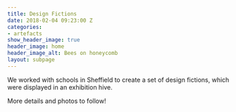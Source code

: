 ```yaml
---
title: Design Fictions
date: 2018-02-04 09:23:00 Z
categories:
- artefacts
show_header_image: true
header_image: home
header_image_alt: Bees on honeycomb
layout: subpage
---
```


We worked with schools in Sheffield to create a set of design fictions, which were displayed in an exhibition hive.

More details and photos to follow!
